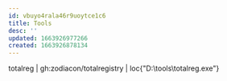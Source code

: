 ```yaml
---
id: vbuyo4rala46r9uoytce1c6
title: Tools
desc: ''
updated: 1663926977266
created: 1663926878134
---
```


totalreg | gh:zodiacon/totalregistry | loc{"D:\tools\totalreg.exe"} 

